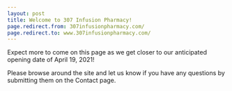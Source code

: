 ```yaml
---
layout: post
title: Welcome to 307 Infusion Pharmacy!
page.redirect.from: 307infusionpharmacy.com/
page.redirect.to: www.307infusionpharmacy.com/
---
```


Expect more to come on this page as we get closer to our anticipated opening date of April 19, 2021!

Please browse around the site and let us know if you have any questions by submitting them on the Contact page.
